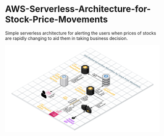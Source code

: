 # AWS-Serverless-Architecture-for-Stock-Price-Movements
Simple serverless architecture for alerting the users when prices of stocks are rapidly changing to aid them in taking business decision.

![alt text](https://github.com/Arpppit/AWS-Serverless-Architecture-for-Stock-Price-Movements/blob/main/Serverless%20Application%20Architecture.png?raw=true)

